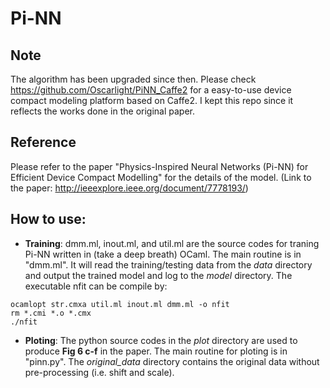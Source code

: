 # Pi-NN
## Note
The algorithm has been upgraded since then. Please check https://github.com/Oscarlight/PiNN_Caffe2 for a easy-to-use device compact modeling platform based on Caffe2. I kept this repo since it reflects the works done in the original paper. 

## Reference
Please refer to the paper "Physics-Inspired Neural Networks (Pi-NN) for Efficient Device Compact Modelling" for the details of the model. (Link to the paper: http://ieeexplore.ieee.org/document/7778193/)

## How to use:
- **Training**: dmm.ml, inout.ml, and util.ml are the source codes for traning Pi-NN written in (take a deep breath) OCaml. The main routine is in "dmm.ml". It will read the training/testing data from the *data* directory and output the trained model and log to the *model* directory. The executable nfit can be compile by:

```shell
ocamlopt str.cmxa util.ml inout.ml dmm.ml -o nfit
rm *.cmi *.o *.cmx
./nfit
```
- **Ploting**: The python source codes in the *plot* directory are used to produce **Fig 6 c-f** in the paper. The main routine for ploting is in "pinn.py". The *original_data* directory contains the original data without pre-processing (i.e. shift and scale).
